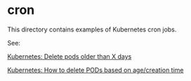 # cron

This directory contains examples of Kubernetes cron jobs.

See:

[Kubernetes: Delete pods older than X days](https://varlogdiego.com/kubernetes-delete-pods-older-than)

[Kubernetes: How to delete PODs based on age/creation time](https://stackoverflow.com/questions/48934491/kubernetes-how-to-delete-pods-based-on-age-creation-time)
